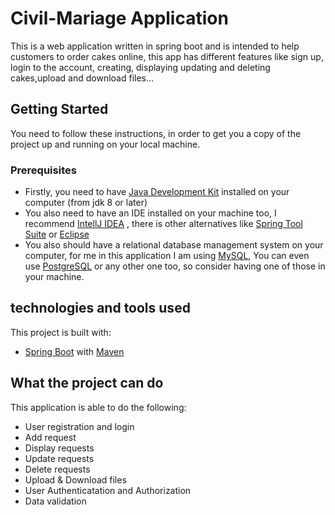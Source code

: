 # Civil-Mariage Application

This is a web application written in spring boot and is intended to help customers to order cakes online, this app has different features like sign up, login to the account, creating, displaying updating and deleting cakes,upload and download files...

## Getting Started

You need to follow these instructions, in order to get you a copy of the project up and running on your local machine.

### Prerequisites

- Firstly, you need to have [Java Development Kit](https://www.oracle.com/java/technologies/downloads/) installed on your computer (from jdk 8 or later)
- You also need to have an IDE installed on your machine too, I recommend [IntellJ IDEA](https://www.jetbrains.com/idea/) , there is other alternatives like [Spring Tool Suite](https://spring.io/blog/2021/06/21/spring-tools-4-11-0-released) or [Eclipse](https://www.eclipse.org/ide/)
- You also should have a relational database management system on your computer, for me in this application I am using [MySQL](https://www.mysql.com/), You can even use [PostgreSQL](https://www.postgresql.org/) or any other one too, so consider having one of those in your machine.

## technologies and tools used
This project is built with:
- [Spring Boot](https://spring.io) with [Maven](https://maven.apache.org/)

## What the project can do

This application is able to do the following: 
- User registration and login
- Add request
- Display requests
- Update requests
- Delete requests
- Upload & Download files
- User Authenticatation and Authorization
- Data validation

